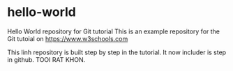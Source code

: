 # hello-world
Hello World repository for Git tutorial
This is an example repository for the Git tutoial on https://www.w3schools.com

This linh repository is built step by step in the tutorial.
It now includer is step in github.
TOOI RAT KHON.
